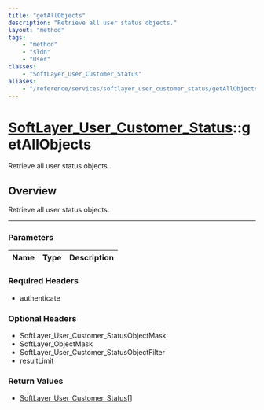 ```yaml
---
title: "getAllObjects"
description: "Retrieve all user status objects."
layout: "method"
tags:
    - "method"
    - "sldn"
    - "User"
classes:
    - "SoftLayer_User_Customer_Status"
aliases:
    - "/reference/services/softlayer_user_customer_status/getAllObjects"
---
```

# [SoftLayer_User_Customer_Status](/reference/services/SoftLayer_User_Customer_Status)::getAllObjects

Retrieve all user status objects.


## Overview 
Retrieve all user status objects.

-----

### Parameters 
|Name | Type | Description |
| --- | --- | --- |


### Required Headers
* authenticate


### Optional Headers
* SoftLayer_User_Customer_StatusObjectMask
* SoftLayer_ObjectMask
* SoftLayer_User_Customer_StatusObjectFilter
* resultLimit

### Return Values
* <a href='/reference/datatypes/SoftLayer_User_Customer_Status'>SoftLayer_User_Customer_Status[] </a>




